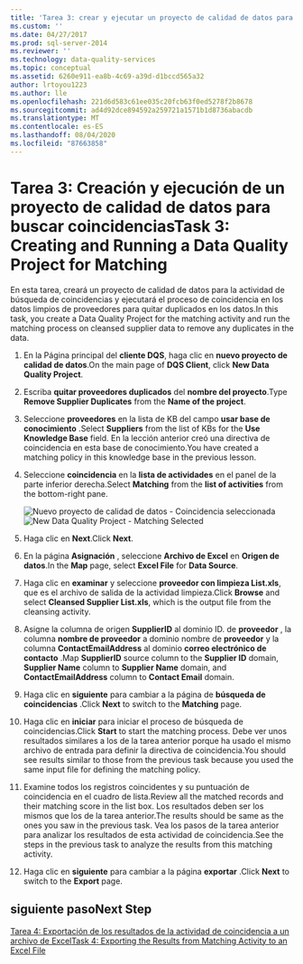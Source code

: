 ```yaml
---
title: 'Tarea 3: crear y ejecutar un proyecto de calidad de datos para buscar coincidencias | Microsoft Docs'
ms.custom: ''
ms.date: 04/27/2017
ms.prod: sql-server-2014
ms.reviewer: ''
ms.technology: data-quality-services
ms.topic: conceptual
ms.assetid: 6260e911-ea8b-4c69-a39d-d1bccd565a32
author: lrtoyou1223
ms.author: lle
ms.openlocfilehash: 221d6d583c61ee035c20fcb63f0ed5278f2b8678
ms.sourcegitcommit: ad4d92dce894592a259721a1571b1d8736abacdb
ms.translationtype: MT
ms.contentlocale: es-ES
ms.lasthandoff: 08/04/2020
ms.locfileid: "87663858"
---
```

# <a name="task-3-creating-and-running-a-data-quality-project-for-matching"></a><span data-ttu-id="28f89-102">Tarea 3: Creación y ejecución de un proyecto de calidad de datos para buscar coincidencias</span><span class="sxs-lookup"><span data-stu-id="28f89-102">Task 3: Creating and Running a Data Quality Project for Matching</span></span>
  <span data-ttu-id="28f89-103">En esta tarea, creará un proyecto de calidad de datos para la actividad de búsqueda de coincidencias y ejecutará el proceso de coincidencia en los datos limpios de proveedores para quitar duplicados en los datos.</span><span class="sxs-lookup"><span data-stu-id="28f89-103">In this task, you create a Data Quality Project for the matching activity and run the matching process on cleansed supplier data to remove any duplicates in the data.</span></span>

1.  <span data-ttu-id="28f89-104">En la Página principal del **cliente DQS**, haga clic en **nuevo proyecto de calidad de datos**.</span><span class="sxs-lookup"><span data-stu-id="28f89-104">On the main page of **DQS Client**, click **New Data Quality Project**.</span></span>

2.  <span data-ttu-id="28f89-105">Escriba **quitar proveedores duplicados** del **nombre del proyecto**.</span><span class="sxs-lookup"><span data-stu-id="28f89-105">Type **Remove Supplier Duplicates** from the **Name of the project**.</span></span>

3.  <span data-ttu-id="28f89-106">Seleccione **proveedores** en la lista de KB del campo **usar base de conocimiento** .</span><span class="sxs-lookup"><span data-stu-id="28f89-106">Select **Suppliers** from the list of KBs for the **Use Knowledge Base** field.</span></span> <span data-ttu-id="28f89-107">En la lección anterior creó una directiva de coincidencia en esta base de conocimiento.</span><span class="sxs-lookup"><span data-stu-id="28f89-107">You have created a matching policy in this knowledge base in the previous lesson.</span></span>

4.  <span data-ttu-id="28f89-108">Seleccione **coincidencia** en la **lista de actividades** en el panel de la parte inferior derecha.</span><span class="sxs-lookup"><span data-stu-id="28f89-108">Select **Matching** from the **list of activities** from the bottom-right pane.</span></span>

     <span data-ttu-id="28f89-109">![Nuevo proyecto de calidad de datos - Coincidencia seleccionada](../../2014/tutorials/media/et-creatingandrunningadqpformatching.jpg "Nuevo proyecto de calidad de datos - Coincidencia seleccionada")</span><span class="sxs-lookup"><span data-stu-id="28f89-109">![New Data Quality Project - Matching Selected](../../2014/tutorials/media/et-creatingandrunningadqpformatching.jpg "New Data Quality Project - Matching Selected")</span></span>

5.  <span data-ttu-id="28f89-110">Haga clic en **Next**.</span><span class="sxs-lookup"><span data-stu-id="28f89-110">Click **Next**.</span></span>

6.  <span data-ttu-id="28f89-111">En la página **Asignación** , seleccione **Archivo de Excel** en **Origen de datos**.</span><span class="sxs-lookup"><span data-stu-id="28f89-111">In the **Map** page, select **Excel File** for **Data Source**.</span></span>

7.  <span data-ttu-id="28f89-112">Haga clic en **examinar** y seleccione **proveedor con limpieza List.xls**, que es el archivo de salida de la actividad limpieza.</span><span class="sxs-lookup"><span data-stu-id="28f89-112">Click **Browse** and select **Cleansed Supplier List.xls**, which is the output file from the cleansing activity.</span></span>

8.  <span data-ttu-id="28f89-113">Asigne la columna de origen **SupplierID** al dominio ID. de **proveedor** , la columna **nombre de proveedor** a dominio nombre de **proveedor** y la columna **ContactEmailAddress** al dominio **correo electrónico de contacto** .</span><span class="sxs-lookup"><span data-stu-id="28f89-113">Map **SupplierID** source column to the **Supplier ID** domain, **Supplier Name** column to **Supplier Name** domain, and **ContactEmailAddress** column to **Contact Email** domain.</span></span>

9. <span data-ttu-id="28f89-114">Haga clic en **siguiente** para cambiar a la página de **búsqueda de coincidencias** .</span><span class="sxs-lookup"><span data-stu-id="28f89-114">Click **Next** to switch to the **Matching** page.</span></span>

10. <span data-ttu-id="28f89-115">Haga clic en **iniciar** para iniciar el proceso de búsqueda de coincidencias.</span><span class="sxs-lookup"><span data-stu-id="28f89-115">Click **Start** to start the matching process.</span></span> <span data-ttu-id="28f89-116">Debe ver unos resultados similares a los de la tarea anterior porque ha usado el mismo archivo de entrada para definir la directiva de coincidencia.</span><span class="sxs-lookup"><span data-stu-id="28f89-116">You should see results similar to those from the previous task because you used the same input file for defining the matching policy.</span></span>

11. <span data-ttu-id="28f89-117">Examine todos los registros coincidentes y su puntuación de coincidencia en el cuadro de lista.</span><span class="sxs-lookup"><span data-stu-id="28f89-117">Review all the matched records and their matching score in the list box.</span></span> <span data-ttu-id="28f89-118">Los resultados deben ser los mismos que los de la tarea anterior.</span><span class="sxs-lookup"><span data-stu-id="28f89-118">The results should be same as the ones you saw in the previous task.</span></span> <span data-ttu-id="28f89-119">Vea los pasos de la tarea anterior para analizar los resultados de esta actividad de coincidencia.</span><span class="sxs-lookup"><span data-stu-id="28f89-119">See the steps in the previous task to analyze the results from this matching activity.</span></span>

12. <span data-ttu-id="28f89-120">Haga clic en **siguiente** para cambiar a la página **exportar** .</span><span class="sxs-lookup"><span data-stu-id="28f89-120">Click **Next** to switch to the **Export** page.</span></span>

## <a name="next-step"></a><span data-ttu-id="28f89-121">siguiente paso</span><span class="sxs-lookup"><span data-stu-id="28f89-121">Next Step</span></span>
 [<span data-ttu-id="28f89-122">Tarea 4: Exportación de los resultados de la actividad de coincidencia a un archivo de Excel</span><span class="sxs-lookup"><span data-stu-id="28f89-122">Task 4: Exporting the Results from Matching Activity to an Excel File</span></span>](../../2014/tutorials/task-4-exporting-the-results-from-matching-activity-to-an-excel-file.md)


